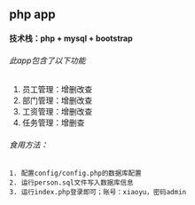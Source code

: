 ## php app

#### 技术栈：php + mysql + bootstrap

###### 此app包含了以下功能

1. 员工管理：增删改查
2. 部门管理：增删改查
3. 工资管理：增删改查
4. 任务管理：增删查

###### 食用方法：

	1. 配置config/config.php的数据库配置
 	2. 运行person.sql文件写入数据库信息
 	3. 运行index.php登录即可；账号：xiaoyu，密码admin



